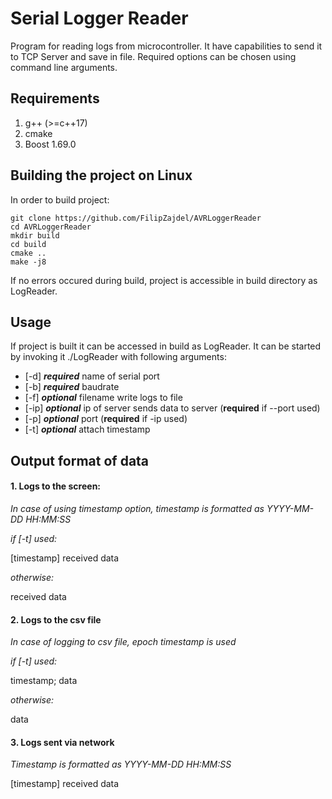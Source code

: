 # Serial Logger Reader

Program for reading logs from microcontroller. It have capabilities to send it to TCP Server and save in file.
Required options can be chosen using command line arguments.

## Requirements
1. g++ (>=c++17)
2. cmake 
3. Boost 1.69.0 

## Building the project on Linux
In order to build project:
```
git clone https://github.com/FilipZajdel/AVRLoggerReader
cd AVRLoggerReader
mkdir build
cd build
cmake ..
make -j8	
```

If no errors occured during build, project is accessible in build directory as LogReader.

## Usage
If project is built it can be accessed in build as LogReader. It can be started by invoking it ./LogReader with following arguments:

* [-d] **_required_** name of serial port  
* [-b] **_required_** baudrate
* [-f] **_optional_** filename  write logs to file
* [-ip] **_optional_** ip of server sends data to server (**required** if --port used)
* [-p] **_optional_** port (**required** if -ip used) 
* [-t] **_optional_** attach timestamp

## Output format of data

#### 1. Logs to the screen:

*In case of using timestamp option, timestamp is formatted as YYYY-MM-DD HH:MM:SS*

*if [-t] used:*

[timestamp] received data

*otherwise:*

received data

#### 2. Logs to the csv file

*In case of logging to csv file, epoch timestamp is used*

*if [-t] used:*

timestamp; data

*otherwise:*

data

#### 3. Logs sent via network

*Timestamp is formatted as YYYY-MM-DD HH:MM:SS*

[timestamp] received data
